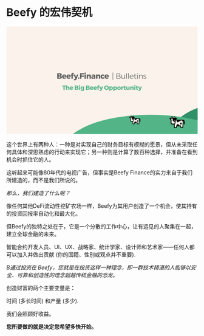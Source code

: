 # Beefy 的宏伟契机

![](../../.gitbook/assets/bulletin-the-big-beefy-opportunity.png)

这个世界上有两种人：一种是对实现自己的财务目标有模糊的愿景，但从未采取任何具体和深思熟虑的行动来实现它；另一种则是计算了数百种选择，并准备在看到机会时抓住它的人。

这听起来可能像80年代的电视广告，但事实是Beefy Finance的实力来自于我们所建造的，而不是我们所说的。

_那么，我们建造了什么呢？_

像任何其他DeFi流动性挖矿农场一样，Beefy为其用户创造了一个机会，使其持有的投资回报率自动化和最大化。

但Beefy的独特之处在于，它是一个分散的工作中心，让有远见的人聚集在一起，建立全球金融的未来。

智能合约开发人员、UI、UX、战略家、统计学家、设计师和艺术家——任何人都可以加入并做出贡献 (你的国籍、性别或观点并不重要).

_B通过投资在 Beefy，您就是在投资这样一种理念，即一群技术精湛的人能够以安全、可靠和创造性的理念超越传统金融的恐龙。_

创造财富的两个主要变量是：

时间 (多长时间) 和产量 (多少).

我们会照顾好收益。

**您所要做的就是决定您希望多快开始。**
